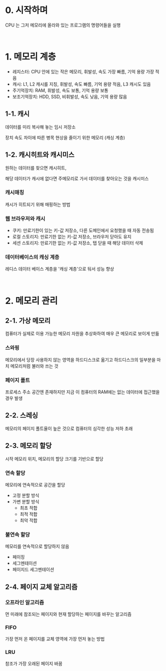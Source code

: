 # 0. 시작하며

CPU 는 그저 메모리에 올라와 있는 프로그램의 명령어들을 실행

<br/>

# 1. 메모리 계층

- 레지스터: CPU 안에 있는 작은 메모리, 휘발성, 속도 가장 빠름, 기억 용량 가장 적음
- 캐시: L1, L2 캐시를 지칭, 휘발성, 속도 빠름, 기억 용량 적음, L3 캐시도 있음
- 주기억장치: RAM, 휘발성, 속도 보통, 기억 용량 보통
- 보조기억장치: HDD, SSD, 비휘발성, 속도 낮음, 기억 용량 많음

## 1-1. 캐시

데이터를 미리 복사해 놓는 임시 저장소

장치 속도 차이에 따른 병목 현상을 줄이기 위한 메모리 (캐싱 계층)

## 1-2. 캐시히트와 캐시미스

원하는 데이터를 찾으면 캐시히트,

해당 데이터가 캐시에 없다면 주메모리로 가서 데이터를 찾아오는 것을 캐시미스

### 캐시매칭

캐시가 히트되기 위해 매핑하는 방법

### 웹 브라우저와 캐시

- 쿠키: 만료기한이 있는 키-값 저장소, 다른 도메인에서 요청했을 때 자동 전송됨
- 로컬 스토리지: 만료기한 없는 키-값 저장소, 브라우저 닫아도 유지
- 세션 스토리지: 만료기한 없는 키-값 저장소, 탭 닫을 때 해당 데이터 삭제

### 데이터베이스의 캐싱 계층

레디스 데이터 베이스 계층을 '캐싱 계층'으로 둬서 성능 향상

<br/>

# 2. 메모리 관리

## 2-1. 가상 메모리

컴퓨터가 실제로 이용 가능한 메모리 자원을 추상화하여 매우 큰 메모리로 보이게 만듦

### 스와핑

메모리에서 당장 사용하지 않는 영역을 하드디스크로 옮기고 하드디스크의 일부분을 마치 메모리처럼 불러와 쓰는 것

### 페이지 폴트

프로세스 주소 공간엔 존재하지만 지금 이 컴퓨터의 RAM에는 없는 데이터에 접근했을 경우 발생

## 2-2. 스레싱

메모리의 페이지 폴트율이 높은 것으로 컴퓨터의 심각한 성능 저하 초래

## 2-3. 메모리 할당

시작 메모리 위치, 메모리의 할당 크기를 기반으로 할당

### 연속 할당

메모리에 연속적으로 공간을 할당

- 고정 분할 방식
- 가변 분할 방식
  - 최초 적합
  - 최적 적합
  - 최악 적합

### 불연속 할당

메모리를 연속적으로 할당하지 않음

- 페이징
- 세그멘테이션
- 페이지드 세그멘테이션

## 2-4. 페이지 교체 알고리즘

### 오프라인 알고리즘

먼 미래에 참조되는 페이지와 현재 할당하는 페이지를 바꾸는 알고리즘

### FIFO

가장 먼저 온 페이지를 교체 영역에 가장 먼저 놓는 방법

### LRU

참조가 가장 오래된 페이지 바꿈
